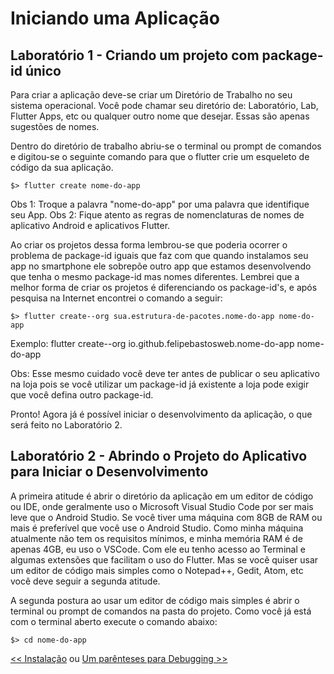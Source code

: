 # Iniciando uma Aplicação

## Laboratório 1 - Criando um projeto com package-id único

Para criar a aplicação deve-se criar um Diretório de Trabalho no seu sistema operacional. Você pode chamar seu diretório de: Laboratório, Lab, Flutter Apps, etc ou qualquer outro nome que desejar. Essas são apenas sugestões de nomes.

Dentro do diretório de trabalho abriu-se o terminal ou prompt de comandos e digitou-se o seguinte comando para que o flutter crie um esqueleto de código da sua aplicação.

`$> flutter create nome-do-app`

Obs 1: Troque a palavra "nome-do-app" por uma palavra que identifique seu App.
Obs 2: Fique atento as regras de nomenclaturas de nomes de aplicativo Android e aplicativos Flutter.

Ao criar os projetos dessa forma lembrou-se que poderia ocorrer o problema de package-id iguais que faz com que quando instalamos seu app no smartphone ele sobrepõe outro app que estamos desenvolvendo que tenha o mesmo package-id mas nomes diferentes. Lembrei que a melhor forma de criar os projetos é diferenciando os package-id's, e após pesquisa na Internet encontrei o comando a seguir:

`$> flutter create--org sua.estrutura-de-pacotes.nome-do-app nome-do-app `

Exemplo: flutter create--org io.github.felipebastosweb.nome-do-app nome-do-app

Obs: Esse mesmo cuidado você deve ter antes de publicar o seu aplicativo na loja pois se você utilizar um package-id já existente a loja pode exigir que você defina outro package-id.

Pronto!
Agora já é possível iniciar o desenvolvimento da aplicação, o que será feito no Laboratório 2.

## Laboratório 2 - Abrindo o Projeto do Aplicativo para Iniciar o Desenvolvimento

A primeira atitude é abrir o diretório da aplicação em um editor de código ou IDE, onde geralmente uso o Microsoft Visual Studio Code por ser mais leve que o Android Studio. Se você tiver uma máquina com 8GB de RAM ou mais é preferível que você use o Android Studio. Como minha máquina atualmente não tem os requisitos mínimos, e minha memória RAM é de apenas 4GB, eu uso o VSCode. Com ele eu tenho acesso ao Terminal e algumas extensões que facilitam o uso do Flutter. Mas se você quiser usar um editor de código mais simples como o Notepad++, Gedit, Atom, etc você deve seguir a segunda atitude.

A segunda postura ao usar um editor de código mais simples é abrir o terminal ou prompt de comandos na pasta do projeto. Como você já está com o terminal aberto execute o comando abaixo:

`$> cd nome-do-app`


[<< Instalação](instalacao.md) ou [Um parênteses para Debugging >>](debug.md)
